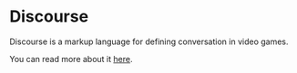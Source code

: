 # Discourse

Discourse is a markup language for defining conversation in video games.

You can read more about it [here](http://howtomakeanrpg.com/a/rpg-dialog-language-discourse.html).
